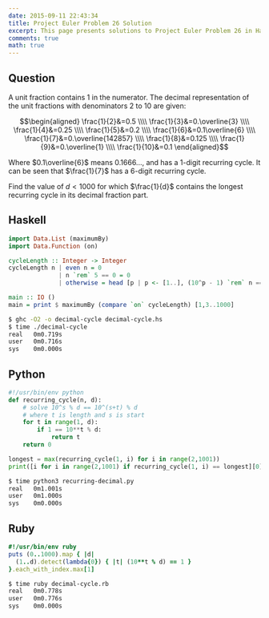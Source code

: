```yaml
---
date: 2015-09-11 22:43:34
title: Project Euler Problem 26 Solution
excerpt: This page presents solutions to Project Euler Problem 26 in Haskell, Python and Ruby.
comments: true
math: true
---
```



## Question

A unit fraction contains 1 in the numerator. The decimal 
representation of the unit fractions with denominators 
2 to 10 are given:

$$\begin{aligned}
\frac{1}{2}&=0.5 \\\\
\frac{1}{3}&=0.\overline{3} \\\\
\frac{1}{4}&=0.25 \\\\
\frac{1}{5}&=0.2 \\\\
\frac{1}{6}&=0.1\overline{6} \\\\
\frac{1}{7}&=0.\overline{142857} \\\\
\frac{1}{8}&=0.125 \\\\
\frac{1}{9}&=0.\overline{1} \\\\
\frac{1}{10}&=0.1
\end{aligned}$$

Where $0.1\overline{6}$ means $0.1666...$, and has a 1-digit recurring 
cycle. It can be seen that $\frac{1}{7}$ has a 6-digit recurring cycle.

Find the value of $d < 1000$ for which $\frac{1}{d}$ contains the longest 
recurring cycle in its decimal fraction part.






## Haskell

```haskell
import Data.List (maximumBy)
import Data.Function (on)

cycleLength :: Integer -> Integer
cycleLength n | even n = 0
              | n `rem` 5 == 0 = 0
              | otherwise = head [p | p <- [1..], (10^p - 1) `rem` n == 0]

main :: IO ()
main = print $ maximumBy (compare `on` cycleLength) [1,3..1000]
```


```bash
$ ghc -O2 -o decimal-cycle decimal-cycle.hs
$ time ./decimal-cycle
real   0m0.719s
user   0m0.716s
sys    0m0.000s
```



## Python

```python
#!/usr/bin/env python
def recurring_cycle(n, d):
    # solve 10^s % d == 10^(s+t) % d
    # where t is length and s is start
    for t in range(1, d):
        if 1 == 10**t % d:
            return t
    return 0

longest = max(recurring_cycle(1, i) for i in range(2,1001))
print([i for i in range(2,1001) if recurring_cycle(1, i) == longest][0])
```


```bash
$ time python3 recurring-decimal.py
real   0m1.001s
user   0m1.000s
sys    0m0.000s
```



## Ruby

```ruby
#!/usr/bin/env ruby
puts (0..1000).map { |d| 
  (1..d).detect(lambda{0}) { |t| (10**t % d) == 1 } 
}.each_with_index.max[1]
```


```bash
$ time ruby decimal-cycle.rb
real   0m0.778s
user   0m0.776s
sys    0m0.000s
```


